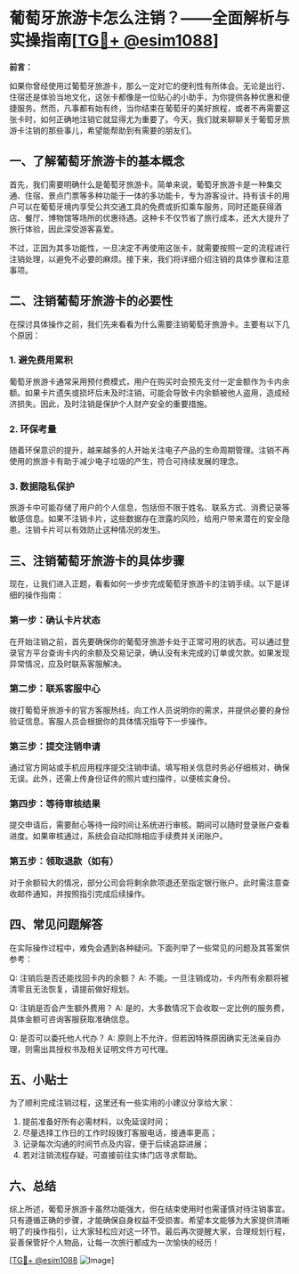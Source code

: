 # 葡萄牙旅游卡怎么注销？——全面解析与实操指南[[TG💪+ @esim1088](https://t.me/s/esim1088)]

**前言：**

如果你曾经使用过葡萄牙旅游卡，那么一定对它的便利性有所体会。无论是出行、住宿还是体验当地文化，这张卡都像是一位贴心的小助手，为你提供各种优惠和便捷服务。然而，凡事都有始有终，当你结束在葡萄牙的美好旅程，或者不再需要这张卡时，如何正确地注销它就显得尤为重要了。今天，我们就来聊聊关于葡萄牙旅游卡注销的那些事儿，希望能帮助到有需要的朋友们。

## 一、了解葡萄牙旅游卡的基本概念

首先，我们需要明确什么是葡萄牙旅游卡。简单来说，葡萄牙旅游卡是一种集交通、住宿、景点门票等多种功能于一体的多功能卡，专为游客设计。持有该卡的用户可以在葡萄牙境内享受公共交通工具的免费或折扣乘车服务，同时还能获得酒店、餐厅、博物馆等场所的优惠待遇。这种卡不仅节省了旅行成本，还大大提升了旅行体验，因此深受游客喜爱。

不过，正因为其多功能性，一旦决定不再使用这张卡，就需要按照一定的流程进行注销处理，以避免不必要的麻烦。接下来，我们将详细介绍注销的具体步骤和注意事项。

## 二、注销葡萄牙旅游卡的必要性

在探讨具体操作之前，我们先来看看为什么需要注销葡萄牙旅游卡。主要有以下几个原因：

### 1. 避免费用累积

葡萄牙旅游卡通常采用预付费模式，用户在购买时会预先支付一定金额作为卡内余额。如果卡片遗失或损坏后未及时注销，可能会导致卡内余额被他人盗用，造成经济损失。因此，及时注销是保护个人财产安全的重要措施。

### 2. 环保考量

随着环保意识的提升，越来越多的人开始关注电子产品的生命周期管理。注销不再使用的旅游卡有助于减少电子垃圾的产生，符合可持续发展的理念。

### 3. 数据隐私保护

旅游卡中可能存储了用户的个人信息，包括但不限于姓名、联系方式、消费记录等敏感信息。如果不注销卡片，这些数据存在泄露的风险，给用户带来潜在的安全隐患。注销卡片可以有效防止这种情况的发生。

## 三、注销葡萄牙旅游卡的具体步骤

现在，让我们进入正题，看看如何一步步完成葡萄牙旅游卡的注销手续。以下是详细的操作指南：

### 第一步：确认卡片状态

在开始注销之前，首先要确保你的葡萄牙旅游卡处于正常可用的状态。可以通过登录官方平台查询卡内的余额及交易记录，确认没有未完成的订单或欠款。如果发现异常情况，应及时联系客服解决。

### 第二步：联系客服中心

拨打葡萄牙旅游卡的官方客服热线，向工作人员说明你的需求，并提供必要的身份验证信息。客服人员会根据你的具体情况指导下一步操作。

### 第三步：提交注销申请

通过官方网站或手机应用程序提交注销申请。填写相关信息时务必仔细核对，确保无误。此外，还需上传身份证件的照片或扫描件，以便核实身份。

### 第四步：等待审核结果

提交申请后，需要耐心等待一段时间让系统进行审核。期间可以随时登录账户查看进度。如果审核通过，系统会自动扣除相应手续费并关闭账户。

### 第五步：领取退款（如有）

对于余额较大的情况，部分公司会将剩余款项退还至指定银行账户。此时需注意查收邮件通知，并按照指引完成后续操作。

## 四、常见问题解答

在实际操作过程中，难免会遇到各种疑问。下面列举了一些常见的问题及其答案供参考：

Q: 注销后是否还能找回卡内的余额？
A: 不能。一旦注销成功，卡内所有余额将被清零且无法恢复，请提前做好规划。

Q: 注销是否会产生额外费用？
A: 是的，大多数情况下会收取一定比例的服务费，具体金额可咨询客服获取准确信息。

Q: 是否可以委托他人代办？
A: 原则上不允许，但若因特殊原因确实无法亲自办理，则需出具授权书及相关证明文件方可代理。

## 五、小贴士

为了顺利完成注销过程，这里还有一些实用的小建议分享给大家：

1. 提前准备好所有必需材料，以免延误时间；
2. 尽量选择工作日的工作时段拨打客服电话，接通率更高；
3. 记录每次沟通的时间节点及内容，便于后续追踪进展；
4. 若对注销流程存疑，可直接前往实体门店寻求帮助。

## 六、总结

综上所述，葡萄牙旅游卡虽然功能强大，但在结束使用时也需谨慎对待注销事宜。只有遵循正确的步骤，才能确保自身权益不受损害。希望本文能够为大家提供清晰明了的操作指引，让大家轻松应对这一环节。最后再次提醒大家，合理规划行程，妥善保管好个人物品，让每一次旅行都成为一次愉快的经历！

[[TG💪+ @esim1088](https://t.me/s/esim1088) ![Image](https://i.postimg.cc/4NQfJmqS/Snipaste-2025-05-13-00-14-12.png)]